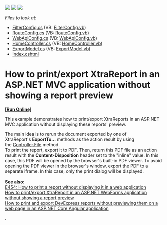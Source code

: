 <!-- default badges list -->
![](https://img.shields.io/endpoint?url=https://codecentral.devexpress.com/api/v1/VersionRange/128596574/17.1.4%2B)
[![](https://img.shields.io/badge/Open_in_DevExpress_Support_Center-FF7200?style=flat-square&logo=DevExpress&logoColor=white)](https://supportcenter.devexpress.com/ticket/details/T569785)
[![](https://img.shields.io/badge/📖_How_to_use_DevExpress_Examples-e9f6fc?style=flat-square)](https://docs.devexpress.com/GeneralInformation/403183)
<!-- default badges end -->
<!-- default file list -->
*Files to look at*:

* [FilterConfig.cs](./CS/T569785/App_Start/FilterConfig.cs) (VB: [FilterConfig.vb](./VB/T569785/App_Start/FilterConfig.vb))
* [RouteConfig.cs](./CS/T569785/App_Start/RouteConfig.cs) (VB: [RouteConfig.vb](./VB/T569785/App_Start/RouteConfig.vb))
* [WebApiConfig.cs](./CS/T569785/App_Start/WebApiConfig.cs) (VB: [WebApiConfig.vb](./VB/T569785/App_Start/WebApiConfig.vb))
* [HomeController.cs](./CS/T569785/Controllers/HomeController.cs) (VB: [HomeController.vb](./VB/T569785/Controllers/HomeController.vb))
* [ExportModel.cs](./CS/T569785/Models/ExportModel.cs) (VB: [ExportModel.vb](./VB/T569785/Models/ExportModel.vb))
* [Index.cshtml](./CS/T569785/Views/Home/Index.cshtml)
<!-- default file list end -->
# How to print/export XtraReport in an ASP.NET MVC application without showing a report preview
<!-- run online -->
**[[Run Online]](https://codecentral.devexpress.com/t569785/)**
<!-- run online end -->


<p>This example demonstrates how to print/export XtraReports in an ASP.NET MVC application without displaying these reports' preview. </p>
<p>The main idea is to rerun the document exported by one of XtraReport's <strong>ExportTo...</strong> methods as the action result by using the <a href="https://msdn.microsoft.com/en-us/library/system.web.mvc.controller.file(v=vs.118).aspx">Controller.File</a> method.<br>To print the report, export it to PDF. Then, return this PDF file as an action result with the <strong>Content-Disposition</strong> header set to the "inline" value. In this case, this PDF will be opened by the browser's built-in PDF viewer. To avoid opening the PDF viewer in the browser's window, export the PDF to a separate iframe. In this case, only the print dialog will be displayed.<br><br><strong>See also:</strong><br><a href="https://www.devexpress.com/Support/Center/p/E454">E454: How to print a report without displaying it in a web application</a><br><a href="https://www.devexpress.com/Support/Center/p/T227361">How to print/export XtraReport in an ASP.NET WebForms application without showing a report preview</a><br><a href="https://github.com/DevExpress-Examples/Reporting-Angular-Print-Without-Preview">How to print and export DevExpress reports without previewing them on a web page in an ASP.NET Core Angular application</a><br></p>.

<br/>


